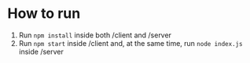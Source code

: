 # How to run

1. Run `npm install` inside both /client and /server
2. Run `npm start` inside /client and, at the same time, run `node index.js` inside /server
